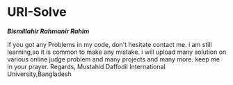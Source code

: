 # URI-Solve
***Bismillahir Rahmanir Rahim***

if you got any Problems in my code, don't hesitate contact me.
i am still learning,so it is common to make any mistake. i will upload many solution on various online judge problem and many projects and many more.
keep me in your prayer.
Regards,
Mustahid
Daffodil International University,Bangladesh
